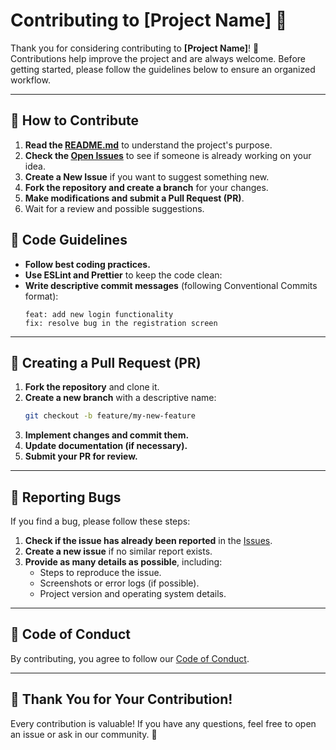 # **Contributing to [Project Name]** 🚀

Thank you for considering contributing to **[Project Name]**! 💙  
Contributions help improve the project and are always welcome. Before getting started, please follow the guidelines below to ensure an organized workflow.  

---

## **📌 How to Contribute**
1. **Read the [README.md](README.md)** to understand the project's purpose.
2. **Check the [Open Issues](../../issues)** to see if someone is already working on your idea.
3. **Create a New Issue** if you want to suggest something new.
4. **Fork the repository and create a branch** for your changes.
5. **Make modifications and submit a Pull Request (PR)**.
6. Wait for a review and possible suggestions.

## **📜 Code Guidelines**
- **Follow best coding practices.**
- **Use ESLint and Prettier** to keep the code clean:
- **Write descriptive commit messages** (following Conventional Commits format):
  ```
  feat: add new login functionality
  fix: resolve bug in the registration screen
  ```

---

## **🚀 Creating a Pull Request (PR)**
1. **Fork the repository** and clone it.
2. **Create a new branch** with a descriptive name:
   ```sh
   git checkout -b feature/my-new-feature
   ```
3. **Implement changes and commit them.**
4. **Update documentation (if necessary).**
5. **Submit your PR for review.**

---

## **📌 Reporting Bugs**
If you find a bug, please follow these steps:
1. **Check if the issue has already been reported** in the [Issues](../../issues).
2. **Create a new issue** if no similar report exists.
3. **Provide as many details as possible**, including:
   - Steps to reproduce the issue.
   - Screenshots or error logs (if possible).
   - Project version and operating system details.

---

## **🌟 Code of Conduct**
By contributing, you agree to follow our [Code of Conduct](code_of_conduct.md).

---

## **💙 Thank You for Your Contribution!**
Every contribution is valuable! If you have any questions, feel free to open an issue or ask in our community. 🚀
